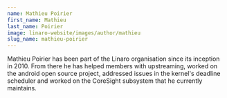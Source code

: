 ```yaml
---
name: Mathieu Poirier
first_name: Mathieu
last_name: Poirier
image: linaro-website/images/author/mathieu
slug_name: mathieu-poirier
---
```


Mathieu Poirier has been part of the Linaro organisation since its inception in 2010. From there he has helped members with upstreaming, worked on the android open source project, addressed issues in the kernel's deadline scheduler and worked on the CoreSight subsystem that he currently maintains.
